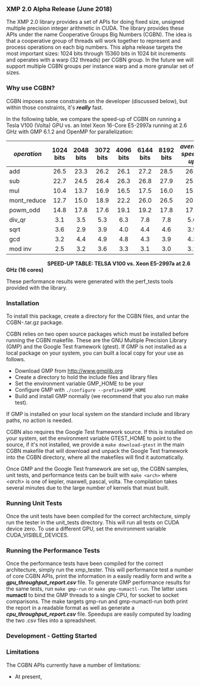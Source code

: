 ### XMP 2.0 Alpha Release (June 2018)

The XMP 2.0 library provides a set of APIs for doing fixed size, unsigned multiple precision integer arithmetic in CUDA.   The library provides
these APIs under the name Cooperative Groups Big Numbers (CGBN).   The idea is that a cooperative group of threads will work together to represent
and process operations on each big numbers.   This alpha release targets the most important sizes:  1024 bits through 15360 bits in 1024 bit 
increments and operates with a warp (32 threads) per CGBN group.   In the future we will support multiple CGBN groups per instance warp and a
more granular set of sizes.  

### Why use CGBN?

CGBN imposes some constraints on the developer (discussed below), but within those constraints, it's **_really_** fast. 

In the following table, we compare the speed-up of CGBN on running a Tesla V100 (Volta) GPU vs. an Intel Xeon 16-Core E5-2997a running at 2.6 GHz 
with GMP 6.1.2 and OpenMP for parallelization:

|_operation_| 1024 bits | 2048 bits | 3072 bits | 4096 bits | 6144 bits | 8192 bits |_average speed-up_|
|-----------|:---------:|:---------:|:---------:|:---------:|:---------:|:---------:|:----------------:|
|add        | 26.5      | 23.3      | 26.2      | 26.1      | 27.2      | 28.5      | 26.3             |
|sub        | 22.7      | 24.5      | 26.4      | 26.3      | 26.8      | 27.9      | 25.8             |
|mul        | 10.4      | 13.7      | 16.9      | 16.5      | 17.5      | 16.0      | 15.2             |
|mont_reduce| 12.7      | 15.0      | 18.9      | 22.2      | 26.0      | 26.5      | 20.2             |
|powm_odd   | 14.8      | 17.8      | 17.6      | 19.1      | 19.2      | 17.8      | 17.7             |
|div_qr     | 3.1       | 3.5       | 5.3       | 6.3       | 7.8       | 7.8       | 5.6              |
|sqrt       | 3.6       | 2.9       | 3.9       | 4.0       | 4.4       | 4.6       | 3.9              |
|gcd        | 3.2       | 4.4       | 4.9       | 4.8       | 4.3       | 3.9       | 4.3              |
|mod inv    | 2.5       | 3.2       | 3.6       | 3.3       | 3.1       | 3.0       | 3.1              |

&nbsp; &nbsp; &nbsp; &nbsp; &nbsp; &nbsp; &nbsp; &nbsp; &nbsp; &nbsp; &nbsp; &nbsp; &nbsp; &nbsp; **SPEED-UP TABLE:  TELSA V100 vs. Xeon E5-2997a at 2.6 GHz (16 cores)**

These performance results were generated with the perf_tests tools provided with the library.

### Installation

To install this package, create a directory for the CGBN files, and untar the CGBN-<date>.tar.gz package.

CGBN relies on two open source packages which must be installed before running the CGBN makefile.   These are the GNU Multiple Precision Library (GMP)
and the Google Test framework (gtest).   If GMP is not installed as a local package on your system, you can built a local copy for your use as follows.

* Download GMP from http://www.gmplib.org
* Create a directory to hold the include files and library files
* Set the environment variable GMP_HOME to be your
* Configure GMP with `./configure --prefix=$GMP_HOME`
* Build and install GMP normally (we recommend that you also run make test).

If GMP is installed on your local system on the standard include and library paths, no action is needed.

CGBN also requires the Google Test framework source.  If this is installed on your system, set the environment variable GTEST_HOME to point to the source,
if it's not installed, we provide a `make download-gtest` in the main CGBN makefile that will download and unpack the Google Test framework into the CGBN
directory, where all the makefiles will find it automatically.

Once GMP and the Google Test framework are set up, the CGBN samples, unit tests, and performance tests can be built with `make <arch>` where _\<arch\>_ is one 
of kepler, maxwell, pascal, volta.   The compilation takes several minutes due to the large number of kernels that must built.

### Running Unit Tests

Once the unit tests have been compiled for the correct architecture, simply run the tester in the unit_tests directory.  This will run all tests on CUDA
device zero.  To use a different GPU, set the environment variable CUDA_VISIBLE_DEVICES.

### Running the Performance Tests

Once the performance tests have been compiled for the correct architecture, simply run the xmp_tester.  This will performance test a number of core CGBN 
APIs, print the information in a easily readily form and write a **_gpu\_throughput\_report.csv_** file.   To generate GMP performance results for the
same tests, run `make gmp-run` or `make gmp-numactl-run`.   The latter uses **numactl** to bind the GMP threads to a single CPU, for socket to socket
comparisons.   The make targets gmp-run and gmp-numactl-run both print the report in a readable format as well as generate a **_cpu\_throughput\_report.csv_**
file.   Speedups are easily computed by loading the two .csv files into a spreadsheet.

### Development - Getting Started



### Limitations

The CGBN APIs currently have a number of limitations:

*  At present, 